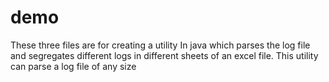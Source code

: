 # demo
These three files are for creating a utility 
In java which parses the log file and segregates 
different logs in different sheets of an
excel file.
This utility can parse a log file of any size

